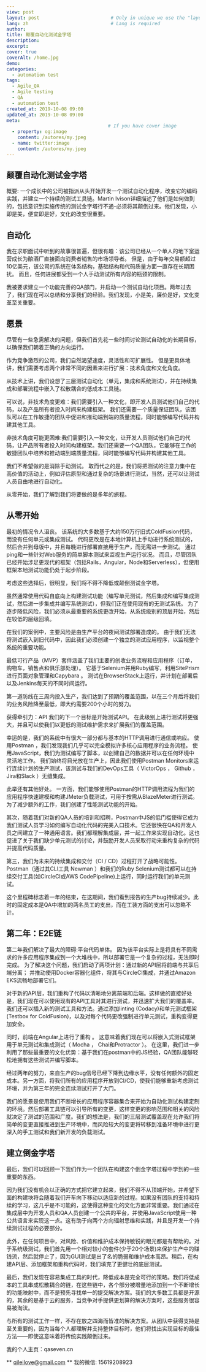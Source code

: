 ```yaml
---
view: post
layout: post                          # Only in unique we use the "layout: post"
lang: zh                              # Lang is required
author: 
title: 颠覆自动化测试金字塔
description: 
excerpt: 
cover: true
coverAlt: /home.jpg
demo: 
categories:
  - automation test
tags: 
  - Agile_QA
  - Agile testing
  - QA
  - automation test
created_at: 2019-10-08 09:00
updated_at: 2019-10-08 09:00
meta:
                                     # If you have cover image
  - property: og:image
    content: /autores/my.jpeg
  - name: twitter:image
    content: /autores/my.jpeg
---
```




## 颠覆自动化测试金字塔

概要:
    一个成长中的公司被指派从头开始开发一个测试自动化程序，改变它的编码实践，并建立一个持续的测试工具链。Martin Ivison详细描述了他们是如何做到的，包括意识到实施传统的测试金字塔行不通-必须将其颠倒过来。他们发现，小即是美，便宜即是好，文化的改变很重要。

## 自动化

我在求职面试中听到的故事很普遍，但很有趣：该公司已经从一个单人的地下室运营成长为酿酒厂直接面向消费者销售的市场领导者。 但是，由于每年交易额超过10亿美元，该公司的系统在体系结构，基础结构和代码质量方面一直存在长期困扰。 而且，任何进展都受到一个人手动测试所有内容的瓶颈的限制。


我被要求建立一个功能完善的QA部门，并启动一个测试自动化项目。两年过去了，我们现在可以总结和分享我们的经验。我们发现，小是美，廉价是好，文化变革至关重要。

## 愿景
尽管有一些急需解决的问题，但我们首先花一些时间讨论测试自动化的长期目标，以确保我们朝着正确的方向运行。

作为竞争激烈的公司，我们自然渴望速度，灵活性和可扩展性。 但是更具体地讲，我们需要考虑两个非常不同的因素来进行扩展：技术角度和文化角度。

从技术上讲，我们设想了三层测试自动化（单元，集成和系统测试），并在持续集成和部署流程中嵌入了松散耦合的低成本工具链。

可以说，非技术角度更难：我们需要引入一种文化，即开发人员测试他们自己的代码，以及产品所有者投入时间来构建框架。 我们还需要一个质量保证团队，该团队可以在工作敏捷的团队中促进和推动端到端的质量流程，同时能够编写代码并构建其他工具。

非技术角度可能更困难:我们需要引入一种文化，让开发人员测试他们自己的代码，让产品所有者投入时间构建框架。我们还需要一个QA团队，它能够在工作的敏捷团队中培养和推动端到端质量流程，同时能够编写代码并构建其他工具。

我们不希望做的是消除手动测试。 取而代之的是，我们将把测试的注意力集中在高价值的活动上，例如评估原型和通过复杂的场景进行测试，当然，还可以让测试人员自由地进行自动化。

从零开始，我们了解到我们将要做的是多年的旅程。


## 从零开始

最初的情况令人沮丧。 该系统的大多数基于大约150万行旧式ColdFusion代码，而没有任何单元或集成测试。 代码更改是在本地计算机上手动进行系统测试的，然后合并到母版中，并且每晚进行部署直接用于生产，而无需进一步测试。 通过ping和一些针对Web服务的简单脚本测试来监视生产运行状况。 而且，尽管团队已经开始涉足更现代的框架（包括Rails，Angular，Node和Serverless），但使用框架本地测试功能仍处于起步阶段。

考虑这些选择后，很明显，我们将不得不降低或颠倒测试金字塔。

虽然通常使用代码自底向上构建测试功能（编写单元测试，然后集成和编写集成测试，然后进一步集成并编写系统测试），但我们正在使用现有的无测试系统。 为了逐步降低风险，我们必须从最重要的系统更改开始，从系统级别的顶层开始，然后在较低的层级回填。

在我们的案例中，主要风险是由生产平台的夜间测试部署造成的。 由于我们无法将测试嵌入到旧代码中，因此我们必须创建一个独立的测试应用程序，以监视整个系统的重要功能。

最低可行产品（MVP）套件涵盖了我们主要的创收业务流程和应用程序（订单，购物车，销售点和俱乐部处理）。 它基于Selenium并用Ruby编写，利用SitePrism进行页面对象管理和Capybara 。 测试在BrowserStack上运行，并计划在部署后以及Jenkins每天的不同时间运行。

第一道防线在三周内投入生产，我们达到了预期的覆盖范围，以在三个月后将我们的业务风险降至最低，即大约需要200个小时的努力。

获得牵引力：API
我们的下一个目标是开始测试API。 在此级别上进行测试将更强大，并且可以使我们以更低的测试维护需求来扩展我们的覆盖范围。

幸运的是，我们的系统中有很大一部分都与基本的HTTP调用进行通信或响应。 使用Postman ，我们发现我们几乎可以完全模拟许多核心应用程序的业务流程。 使用JavaScript，我们为测试编写了脚本，以创建自己的数据并可以在任何环境中灵活地工作。 我们始终将目光放在生产上，因此我们使用Postman Monitors来运行连续计划的生产测试，该测试与我们的DevOps工具（ VictorOps ， Github ， Jira和Slack ）无缝集成。

此举还有其他好处。 一方面，我们能够使用Postman的HTTP调用流程为我们的应用程序快速建模和构建JMeter负载测试，可用于按需从BlazeMeter进行测试。 为了减少额外的工作，我们创建了性能测试功能的开始。

其次，随着我们对新的QA人员的培训和招聘，Postman中JS的低门槛使得它成为我们测试人员学习如何编写自动化代码的完美入口技术。它还很快在QA和开发人员之间建立了一种通用语言。我们都理解集成层，并一起工作来实现自动化。这也促进了关于我们缺少单元测试的讨论，并鼓励开发人员采取行动来重构复杂的代码并提高代码质量。

第三，我们为未来的持续集成和交付（CI / CD）过程打开了战略可能性。 Postman（通过其CLI工具 Newman ）和我们的Ruby Selenium测试都可以在持续交付工具(如CircleCI或AWS CodePipeline)上运行，同时运行我们的单元测试。

这个里程碑标志着一年的结束，在这期间，我们看到报告的生产bug持续减少。此时的固定成本是QA中增加的两名员工的支出，而在工装方面的支出可以忽略不计。


## 第二年：E2E链
第二年我们解决了最大的障碍:平台代码单体。 因为该平台实际上是将具有不同需求的许多应用程序集成到一个大堆栈中，所以部署它是一个复杂的过程，无法即时完成。 为了解决这个问题，我们启动了两项计划：通过新的API层将前端与共享后端分离； 并推动使用Docker容器化组件，将其与CircleCI集成，并通过Amazon EKS流畅地部署它们。

对于新的API层，我们重构了代码以清晰地分离前端和后端。这样做的直接好处是，我们现在可以使用现有的API工具对其进行测试，并迅速扩大我们的覆盖率。我们还可以插入新的测试工具和方法。通过添加linting (Codacy)和单元测试框架(Testbox for ColdFusion)，以及对每个代码更改强制进行单元测试，重构变得更加安全。

同时，前端在Angular上进行了重构 。 这意味着我们现在可以将嵌入式测试框架用于单元测试和集成测试（ Mocha ， Chai和Protractor ）。 在这里，我们进一步利用了那些最重要的文化优势：基于我们在postman中的JS经验，QA团队能够轻松地拥有这些测试并编写脚本。

经过两年的努力，来自生产的bug信号已经下降到边缘水平，没有任何额外的固定成本。另一方面，将我们所有的应用程序开放到CI/CD，使我们能够重新考虑测试环境，并为第三年的完全连续测试打开了大门。

我们的愿景是使用我们不断增长的应用程序容器集合来开始为自动化测试构建定制的环境。然后部署工具链可以引导所有的变更，这样变更的影响范围和相关的风险就决定了测试的范围和广度。我们的想法是，我们的三层测试覆盖现在允许我们将简单的变更直接推进到生产环境中，而风险较大的变更将转移到准备环境中进行更深入的手工测试和我们新开发的负载测试。

## 建立倒金字塔
最后，我们可以回顾一下我们作为一个团队在构建这个倒金字塔过程中学到的一些重要的东西。

因为我们没有机会以正确的方式把它建立起来，我们不得不从顶端开始，并希望下面的构建块将会随着我们开车向下移动以适应新的过程。如果没有团队的支持和持续的学习，这几乎是不可能的，这使得这种变化的文化方面非常重要。我们通过在集成层中为开发人员和QA人员创建一个公共的平台，并使用JavaScript使用一种公共语言来实现这一点。这有助于向两个方向辐射思维和实践，并且是开发一个持续测试过程的必要部分。


此外，在任何项目中，对风险、价值和维护成本保持敏锐的眼光都是有帮助的。对于系统级测试，我们首先用一个相对较小的套件(少于20个场景)来保护生产中的赚钱流，然后就停止了，因为GUI测试是出了名的脆弱和维护成本高昂。稍后，在构建API层、添加框架和重构代码时，我们填充了更健壮的底层测试。

最后，我们发现在容易集成工具的时代，降低成本是完全可行的策略。我们将低成本的工具串成松散耦合的链，在这些链中，各个部分被增量地添加到一个不断增长的功能映射中，而不是预先寻找单一的提交解决方案。我们的大多数工具都是开源的，其余的是基于云的服务，当竞争对手提供更划算的解决方案时，这些服务很容易被淘汰。

与所有的测试工作一样，不存在放之四海而皆准的解决方案。从团队中获得支持是至关重要的，因为当每个人都理解并支持整体目标时，他们将找出实现目标的最佳方法——即使这意味着将传统实践颠倒过来。


我的个人主页：qaseven.cn

** qileilove@gmail.com **
我的微信: 15619208923




